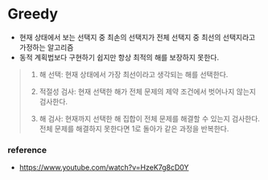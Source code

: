 # Greedy

- 현재 상태에서 보는 선택지 중 최손의 선택지가 전체 선택지 중 최선의 선택지라고 가정하는 알고리즘
- 동적 계획법보다 구현하기 쉽지만 항상 최적의 해를 보장하지 못한다.

> 1. 해 선택: 현재 상태에서 가장 최선이라고 생각되는 해를 선택한다.
>
> 2. 적절성 검사: 현재 선택한 해가 전체 문제의 제약 조건에서 벗어나지 않는지 검사한다.
>
> 3. 해 검사: 현재까지 선택한 해 집합이 전체 문제를 해결할 수 있는지 검사한다.
>    전체 문제를 해결하지 못한다면 1로 돌아가 같은 과정을 반복한다.

### reference

- https://www.youtube.com/watch?v=HzeK7g8cD0Y
